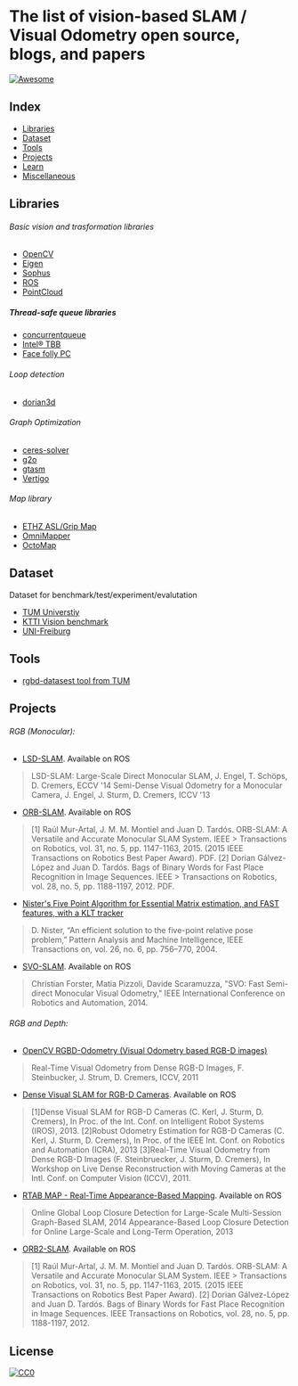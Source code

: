 # The list of vision-based SLAM / Visual Odometry open source, blogs, and papers

[![Awesome](https://cdn.rawgit.com/sindresorhus/awesome/d7305f38d29fed78fa85652e3a63e154dd8e8829/media/badge.svg)](https://github.com/tzutalin/awesome-visual-slam)

## Index
* [Libraries](#libraries)
* [Dataset](#dataset)
* [Tools](#tools)
* [Projects](#projects)
* [Learn](pages/learn.md)
* [Miscellaneous](pages/miscellaneous.md)

## Libraries
###### Basic vision and trasformation libraries
- [OpenCV](http://opencv.org/)
- [Eigen](http://eigen.tuxfamily.org/index.php?title=Main_Page)
- [Sophus](https://github.com/strasdat/Sophus)
- [ROS](http://www.ros.org/)
- [PointCloud](http://pointclouds.org/)

##### Thread-safe queue libraries
- [concurrentqueue](https://github.com/cameron314/concurrentqueue)
- [Intel® TBB](https://www.threadingbuildingblocks.org/)
- [Face folly PC](https://github.com/facebook/folly/blob/master/folly/ProducerConsumerQueue.h)

###### Loop detection
- [dorian3d](https://github.com/dorian3d)

###### Graph Optimization
- [ceres-solver](https://github.com/ceres-solver/ceres-solver)
- [g2o](https://github.com/RainerKuemmerle/g2o)
- [gtasm](https://collab.cc.gatech.edu/borg/gtsam?destination=node%2F299)
- [Vertigo](http://openslam.org/vertigo.html)

###### Map library
- [ETHZ ASL/Grip Map](https://github.com/ethz-asl/grid_map)
- [OmniMapper](https://github.com/CognitiveRobotics/omnimapper/wiki)
- [OctoMap](https://github.com/OctoMap/octomap)

## Dataset

Dataset for benchmark/test/experiment/evalutation

- [TUM Universtiy](http://vision.in.tum.de/data/datasets/rgbd-dataset/download)
- [KTTI Vision benchmark](http://www.cvlibs.net/datasets/kitti/eval_odometry.php)
- [UNI-Freiburg](http://kaspar.informatik.uni-freiburg.de/~slamEvaluation/datasets.php)

## Tools
- [rgbd-datasest tool from TUM](https://vision.in.tum.de/data/datasets/rgbd-dataset/tools)

## Projects

###### RGB (Monocular):

- [LSD-SLAM](https://github.com/tum-vision/lsd_slam). Available on ROS
>LSD-SLAM: Large-Scale Direct Monocular SLAM, J. Engel, T. Schöps, D. Cremers, ECCV '14
>Semi-Dense Visual Odometry for a Monocular Camera, J. Engel, J. Sturm, D. Cremers, ICCV '13

- [ORB-SLAM](https://github.com/raulmur/ORB_SLAM). Available on ROS
> [1] Raúl Mur-Artal, J. M. M. Montiel and Juan D. Tardós. ORB-SLAM: A Versatile and Accurate Monocular SLAM System. IEEE > Transactions on Robotics, vol. 31, no. 5, pp. 1147-1163, 2015. (2015 IEEE Transactions on Robotics Best Paper Award). PDF.
> [2] Dorian Gálvez-López and Juan D. Tardós. Bags of Binary Words for Fast Place Recognition in Image Sequences. IEEE > Transactions on Robotics, vol. 28, no. 5, pp. 1188-1197, 2012. PDF.

- [Nister's Five Point Algorithm for Essential Matrix estimation, and FAST features, with a KLT tracker](https://github.com/avisingh599/mono-vo)
>D. Nister, “An efficient solution to the five-point relative pose problem,” Pattern Analysis and Machine Intelligence, IEEE Transactions on, vol. 26, no. 6, pp. 756–770, 2004.

- [SVO-SLAM](https://github.com/uzh-rpg/rpg_svo). Available on ROS
> Christian Forster, Matia Pizzoli, Davide Scaramuzza, "SVO: Fast Semi-direct Monocular Visual Odometry," IEEE International Conference on Robotics and Automation, 2014.

###### RGB and Depth:
- [OpenCV RGBD-Odometry (Visual Odometry based RGB-D images)](https://github.com/tzutalin/OpenCV-RgbdOdometry)
> Real-Time Visual Odometry from Dense RGB-D Images, F. Steinbucker, J. Strum, D. Cremers, ICCV, 2011

- [Dense Visual SLAM for RGB-D Cameras](https://github.com/tum-vision/dvo_slam). Available on ROS
>[1]Dense Visual SLAM for RGB-D Cameras (C. Kerl, J. Sturm, D. Cremers), In Proc. of the Int. Conf. on Intelligent Robot Systems (IROS), 2013.
[2]Robust Odometry Estimation for RGB-D Cameras (C. Kerl, J. Sturm, D. Cremers), In Proc. of the IEEE Int. Conf. on Robotics and Automation (ICRA), 2013
[3]Real-Time Visual Odometry from Dense RGB-D Images (F. Steinbruecker, J. Sturm, D. Cremers), In Workshop on Live Dense Reconstruction with Moving Cameras at the Intl. Conf. on Computer Vision (ICCV), 2011.


- [RTAB MAP - Real-Time Appearance-Based Mapping](https://github.com/introlab/rtabmap). Available on ROS
> Online Global Loop Closure Detection for Large-Scale Multi-Session Graph-Based SLAM, 2014
> Appearance-Based Loop Closure Detection for Online Large-Scale and Long-Term Operation, 2013

- [ORB2-SLAM](https://github.com/raulmur/ORB_SLAM2). Available on ROS
> [1] Raúl Mur-Artal, J. M. M. Montiel and Juan D. Tardós. ORB-SLAM: A Versatile and Accurate Monocular SLAM System. IEEE > Transactions on Robotics, vol. 31, no. 5, pp. 1147-1163, 2015. (2015 IEEE Transactions on Robotics Best Paper Award).
> [2] Dorian Gálvez-López and Juan D. Tardós. Bags of Binary Words for Fast Place Recognition in Image Sequences. IEEE Transactions on Robotics, vol. 28, no. 5, pp. 1188-1197, 2012.

## License

[![CC0](http://mirrors.creativecommons.org/presskit/buttons/88x31/svg/cc-zero.svg)](https://creativecommons.org/publicdomain/zero/1.0/)

